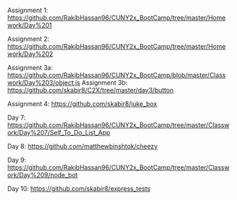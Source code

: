 Assignment 1: https://github.com/RakibHassan96/CUNY2x_BootCamp/tree/master/Homework/Day%201

Assignment 2: https://github.com/RakibHassan96/CUNY2x_BootCamp/tree/master/Homework/Day%202

Assignment 3a: https://github.com/RakibHassan96/CUNY2x_BootCamp/blob/master/Classwork/Day%203/object.js
Assignment 3b: https://github.com/skabir8/C2X/tree/master/day3/button

Assignment 4: https://github.com/skabir8/juke_box

Day 7: https://github.com/RakibHassan96/CUNY2x_BootCamp/tree/master/Classwork/Day%207/Self_To_Do_List_App

Day 8: https://github.com/matthewbinshtok/cheezy

Day 9: https://github.com/RakibHassan96/CUNY2x_BootCamp/tree/master/Classwork/Day%209/node_bot

Day 10: https://github.com/skabir8/express_tests